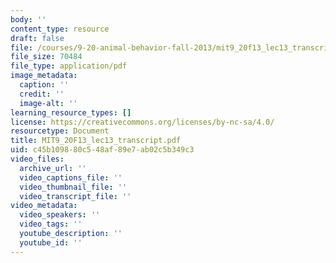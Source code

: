 ```yaml
---
body: ''
content_type: resource
draft: false
file: /courses/9-20-animal-behavior-fall-2013/mit9_20f13_lec13_transcript.pdf
file_size: 70484
file_type: application/pdf
image_metadata:
  caption: ''
  credit: ''
  image-alt: ''
learning_resource_types: []
license: https://creativecommons.org/licenses/by-nc-sa/4.0/
resourcetype: Document
title: MIT9_20F13_lec13_transcript.pdf
uid: c45b1098-80c5-48af-89e7-ab02c5b349c3
video_files:
  archive_url: ''
  video_captions_file: ''
  video_thumbnail_file: ''
  video_transcript_file: ''
video_metadata:
  video_speakers: ''
  video_tags: ''
  youtube_description: ''
  youtube_id: ''
---
```

